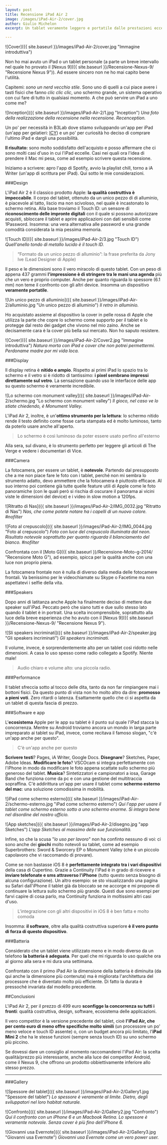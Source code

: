 ```yaml
--- 
layout: post 
title: Recensione iPad Air 2 
image: /images/iPad-Air-2/cover.jpg 
author: Giulio Michelon 
excerpt: Un tablet veramente leggero e portatile dalle prestazioni eccellenti. 

---
```


![Cover]({{ site.baseurl }}/images/iPad-Air-2/cover.jpg "Immagine introduttiva") 

Non ho mai avuto un iPad o un tablet personale (a parte un breve intervallo nel quale ho provato il [Nexus 9]({{ site.baseurl }}/Recensione-Nexus-9/ "Recensione Nexus 9")). Ad essere sincero non ne ho mai capito bene l'utilità. 

Capitemi: *sono un nerd vecchio stile*. Sono uno di quelli a cui piace avere i tasti fisici che fanno *clic clic clic*, uno schermo grande, un sistema operativo con cui fare di tutto in qualsiasi momento. A che può servire un iPad a uno come me?

![Inception]({{ site.baseurl }}/images/iPad-Air-2/1.jpg "Inception") 
*Una foto della realizzazione della recensione nella recensione. Recenception.*


Un po' per necessità in B3Lab dove stiamo sviluppando un'app per iPad (un'app per gelatieri: [ICY](http://b3lab.it/icy "ICY")) e un po' per curiosità ho deciso di comprare l'ultimo iPad e dargli una possibilità. 

**Il risultato:** sono molto soddisfatto dell'acquisto e posso affermare che ci sono molti casi d'uso in cui l'iPad eccelle. Casi nei quali ora l'idea di prendere il Mac mi pesa, come ad esempio scrivere questa recensione. 

Iniziamo a scrivere: apro l'app di Spotify, avvio la playlist chill, torno a iA Writer (un'app di scrittura per iPad). Qui sotto le mie considerazioni. 

###Design 

L'iPad Air 2 è il classico prodotto Apple: **la qualità costruttiva è impeccabile**. Il corpo del tablet, ottenuto da un unico pezzo di di alluminio, è piacevole al tatto, liscio ma non scivoloso, nel quale è incastonato lo schermo retina. Alla base troviamo il Touch ID: un sensore di **riconoscimento delle impronte digitali** con il quale si possono autorizzare acquisti, sbloccare il tablet e aprire applicazioni con dati sensibili come 1Password. Insomma: una vera alternativa alle password e una grande comodità considerata la mia pessima memoria.

![Touch ID]({{ site.baseurl }}/images/iPad-Air-2/3.jpg "Touch ID")
*Quell'anello tondo di metallo lucido è il touch ID.*

> “Formato da un unico pezzo di alluminio”: la frase preferita da Jony Ive (Lead Designer di Apple)

Il peso e le dimensioni sono il vero miracolo di questo tablet. Con un peso di appena 437 grammi **l'impressione è di stringere tra le mani una agenda** più che un vero e proprio computer. Anche per quanto riguarda lo spessore (6.1 mm) non teme il confronto con gli altri device. Insomma un dispositivo **veramente portatile**.

![Un unico pezzo di alluminio]({{ site.baseurl }}/images/iPad-Air-2/alluminio.jpg "Un unico pezzo di alluminio")
*Il retro in alluminio.*

Ho acquistato assieme al dispositivo la cover in pelle rossa di Apple che utilizza la parte che copre lo schermo come supporto per il tablet e lo protegge dal resto dei gadget che vivono nel mio zaino. Anche se decisamente cara è la cover più bella sul mercato. Non ho saputo resistere.

![Cover]({{ site.baseurl }}/images/iPad-Air-2/Cover2.jpg "Immagine introduttiva") 
*Natura morta con iPad e cover che non potrei permettermi. Perdoname madre por mi vida loca.*

###Display 

Il display retina è **nitido e ampio**. Rispetto ai primi iPad lo spazio tra lo schermo e il vetro si è ridotto di tantissimo: **i pixel sembrano impressi direttamente sul vetro**. La sensazione quando uso le interfacce delle app su questo schermo è veramente incredibile. 

![Lo schermo con monument valley]({{ site.baseurl }}/images/iPad-Air-2/schermo.jpg "Lo schermo con monument valley")
*Il gioco, nel caso ve lo stiate chiedendo, è Monument Valley.*

L'iPad Air 2, inoltre, è un'**ottimo strumento per la lettura**: lo schermo nitido rende il testo definito come fosse carta stampata ed è molto luminoso, tanto da poterlo usare anche all'aperto. 

> Lo schermo è così luminoso da poter essere usato perfino all'esterno 

Alla sera, sul divano, è lo strumento perfetto per leggere gli articoli di The Verge e vedere i documentari di Vice.

###Camera 

La fotocamera, per essere un tablet, è **notevole**. Partendo dal presupposto che a me non piace fare le foto con i tablet, perché non mi sembra lo strumento adatto, devo ammettere che la fotocamera è piuttosto efficace. Al suo interno poi contiene già tutte quelle feature utili di Apple come le foto panoramiche (con le quali però si rischia di oscurare il panorama ai vicini viste le dimensioni del device) e i video in slow motion a 120fps.

![Ritratto di Nas]({{ site.baseurl }}/images/iPad-Air-2/IMG_0032.jpg "Ritratto di Nas")
*Nas, che come potete notare ha i capelli di un nuovo colore. #nofilter*

![Foto al crepuscolo]({{ site.baseurl }}/images/iPad-Air-2/IMG_0044.jpg "Foto al crepuscolo")
*Foto con luce del crepuscolo illuminata dal neon. Risultato notevole soprattutto per quanto riguarda il bilanciamento del bianco. #nofilter*

Confrontata con il [Moto G]({{ site.baseurl }}/Recensione-Moto-g-2014/ "Recensione Moto G"), ad esempio, spicca per la qualità anche con una luce non proprio piena.

La fotocamera frontale non è nulla di diverso dalla media delle fotocamere frontali. Va benissimo per le videochiamate su Skype o Facetime ma non aspettatevi i selfie della vita.


###Speakers 

Dopo anni di latitanza anche Apple ha finalmente deciso di mettere due speaker sull'iPad. Peccato però che siano tutti e due sullo stesso lato quando il tablet è in portrait. Una scelta incomprensibile, soprattutto alla luce della breve esperienza che ho avuto con il [Nexus 9]({{ site.baseurl }}/Recensione-Nexus-9/ "Recensione Nexus 9"). 

![Sli speakers incriminati]({{ site.baseurl }}/images/iPad-Air-2/speaker.jpg "Gli speakers incriminati")
*Gli speakers incriminati.*

Il volume, invece, è sorprendentemente alto per un tablet così ridotto nelle dimensioni. A casa lo uso spesso come radio collegato a Spotify. Niente male!


> Audio chiaro e volume alto: una piccola radio.

###Performance 

Il tablet sfreccia sotto al tocco delle dita, tanto da non far rimpiangere mai i bottoni fisici. Da questo punto di vista non ho molto altro da dire: **promosso a pieni voti**. Zero ritardi o latenza. Esattamente quello che ci si aspetta da un tablet di questa fascia di prezzo.

###Software e app 

L'**ecosistema** Apple per le app su tablet è il punto sul quale l'iPad stacca la concorrenza. Mentre su Android troviamo ancora un mondo in larga parte impreparato ai tablet su iPad, invece, come recitava il famoso slogan, "c'è un'app anche per questo". 

> C'è un'app anche per questo 

**Scrivere testi**? Pages, iA Writer, Google Docs. **Disegnare**? Sketches, Paper, Adobe Ideas. **Modificare le foto**? VSCOcam si integra perfettamente con l'iPhone in modo da modificare le foto appena scattate sullo schermo più generoso del tablet. **Musica**? Sintetizzatori e campionatori a iosa, Garage Band che funziona come da pc e con una gestione del multitraccia sopraffina. C'è addirittura un'app per usare il tablet come **schermo esterno del mac**: una soluzione comodissima in mobilità.

![iPad come schermo esterno]({{ site.baseurl }}/images/iPad-Air-2/schermo-esterno.jpg "iPad come schermo esterno")
*Qui l'app per usare il tablet come schermo esterno sotto a uno schermo enorme. Si integra bene nel disordine del nostro ufficio.*

![App sketches]({{ site.baseurl }}/images/iPad-Air-2/disegno.jpg "app Sketches")
*L'app Sketches al massimo delle sue funzionalità.*

Infine, so che la scusa "*lo uso per lavoro*" non ha confinto nessuno di voi: ci sono anche dei **giochi** molto notevoli su tablet, come ad esempio Superbrothers: Sword & Sworcery EP o Monument Valley (che è un piccolo capolavoro che vi raccomando di provare).

Come se non bastasse iOS 8 è **perfettamente integrato tra i vari dispositivi** della casa di Cupertino. Grazie a Continuity l'iPad è in grado di ricevere e **inviare telefonate e sms attraverso l'iPhone** (tutto questo senza bisogno di alcuna configurazione). Un altro esempio: se sto visualizzando una pagina su Safari dall'iPhone il tablet già da bloccato se ne accorge e mi propone di continuare la lettura sullo schermo più grande. Questi due sono esempi per farvi capire di cosa parlo, ma Continuity funziona in moltissimi altri casi d'uso. 

> L'integrazione con gli altri dispositivi in iOS 8 è ben fatta e molto comoda 

Insomma: **il software**, oltre alla qualità costruttiva superiore **è il vero punto di forza di questo dispositivo**. 

###Batteria 

Considerato che un tablet viene utilizzato meno e in modo diverso da un telefono **la batteria è adeguata**. Per quel che mi riguarda lo uso qualche ora al giorno alla sera e mi dura una settimana. 

Confrontato con il primo iPad Air la dimensione della batteria è diminuita (da qui anche la dimensione più contenuta) ma è migliorata l'architettura del processore che è diventato molto più efficiente. Di fatto la durata è pressoché invariata dal modello precedente.

##Conclusioni 

L'iPad Air 2, per il prezzo di 499 euro **sconfigge la concorrenza su tutti i fronti**: qualità costruttiva, design, software, ecosistema delle applicazioni. 

Il vero competitor è la versione precedente del tablet, cioè **l'iPad Air, che per cento euro di meno offre specifiche molto simili** (un processore un po' meno veloce e touch ID assente) o, con un budget ancora più limitato, l'**iPad Mini 2** che ha le stesse funzioni (sempre senza touch ID) su uno schermo più piccino.

Se dovessi dare un consiglio al momento raccomanderei l'iPad Air: la scelta qualità/prezzo più interessante, anche alla luce dei competitor Android, come il Nexus 9, che offrono un prodotto obbiettivamente inferiore allo stesso prezzo.

---
###Gallery

![Spessore del tablet]({{ site.baseurl }}/images/iPad-Air-2/Gallery1.jpg "Spessore del tablet") 
*Lo spessore è veramente al limite. Dietro, degli sviluppatori nel loro habitat naturale.*

![Confronto]({{ site.baseurl }}/images/iPad-Air-2/Gallery2.jpg "Confronto") 
*Qui il confronto con un iPhone 6 e un Macbook Retina. Lo spessore è veramente notevole. Senza cover è più fino dell'iPhone 6.*

![Giovanni usa Evernote]({{ site.baseurl }}/images/iPad-Air-2/Gallery3.jpg "Giovanni usa Evernote") 
*Giovanni usa Evernote come un vero power user.*

